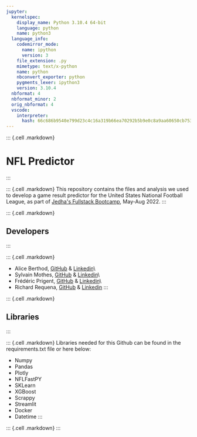 ```yaml
---
jupyter:
  kernelspec:
    display_name: Python 3.10.4 64-bit
    language: python
    name: python3
  language_info:
    codemirror_mode:
      name: ipython
      version: 3
    file_extension: .py
    mimetype: text/x-python
    name: python
    nbconvert_exporter: python
    pygments_lexer: ipython3
    version: 3.10.4
  nbformat: 4
  nbformat_minor: 2
  orig_nbformat: 4
  vscode:
    interpreter:
      hash: 66c686b9540e799d23c4c16a319b66ea70292b5b9e0c8a9aa60650cb753842e8
---
```


::: {.cell .markdown}
# **NFL Predictor**
:::

::: {.cell .markdown}
This repository contains the files and analysis we used to develop a
game result predictor for the United States National Football League, as
part of [Jedha\'s Fullstack
Bootcamp](https://en.jedha.co/formations/formation-data-scientist9),
May-Aug 2022.
:::

::: {.cell .markdown}
## Developers
:::

::: {.cell .markdown}
-   Alice Berthod, [GitHub](https://github.com/aliceberthod) &
    [Linkedin](https://www.linkedin.com/in/alice-berthod-3a2442107/)\
-   Sylvain Mothes, [GitHub](https://github.com/Stylomines) &
    [Linkedin](https://www.linkedin.com/in/sylvain-mothes-50b77087/)\
-   Frédéric Prigent, [GitHub](https://github.com/dafrd) &
    [Linkedin](https://www.linkedin.com/in/frederic-prigent/)\
-   Richard Requena, [GitHub](https://github.com/Mamelukor) &
    [Linkedin](https://www.linkedin.com/in/richard-requena/)
:::

::: {.cell .markdown}
## Libraries
:::

::: {.cell .markdown}
Libraries needed for this Github can be found in the requirements.txt
file or here below:

-   Numpy
-   Pandas
-   Plotly
-   NFLFastPY
-   SKLearn
-   XGBoost
-   Scrappy
-   Streamlit
-   Docker
-   Datetime
:::

::: {.cell .markdown}
:::

